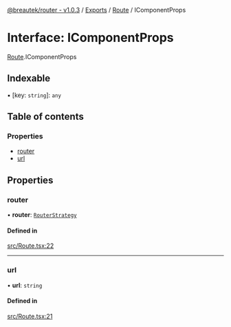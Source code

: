 [@breautek/router - v1.0.3](../README.md) / [Exports](../modules.md) / [Route](../modules/Route.md) / IComponentProps

# Interface: IComponentProps

[Route](../modules/Route.md).IComponentProps

## Indexable

▪ [key: `string`]: `any`

## Table of contents

### Properties

- [router](Route.IComponentProps.md#router)
- [url](Route.IComponentProps.md#url)

## Properties

### router

• **router**: [`RouterStrategy`](../classes/RouterStrategy.RouterStrategy-1.md)

#### Defined in

[src/Route.tsx:22](https://github.com/breautek/router/blob/f2901ca/src/Route.tsx#L22)

___

### url

• **url**: `string`

#### Defined in

[src/Route.tsx:21](https://github.com/breautek/router/blob/f2901ca/src/Route.tsx#L21)
